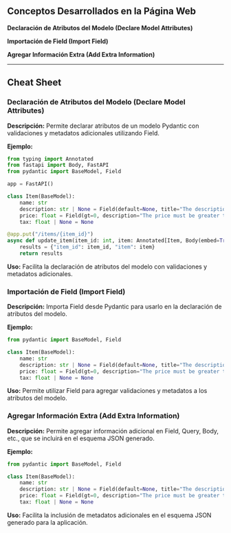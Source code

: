 ## Conceptos Desarrollados en la Página Web

**Declaración de Atributos del Modelo (Declare Model Attributes)**

**Importación de Field (Import Field)**

**Agregar Información Extra (Add Extra Information)**

---

## Cheat Sheet

### Declaración de Atributos del Modelo (Declare Model Attributes)

**Descripción:** Permite declarar atributos de un modelo Pydantic con validaciones y metadatos adicionales utilizando Field.

**Ejemplo:**

```python
from typing import Annotated
from fastapi import Body, FastAPI
from pydantic import BaseModel, Field

app = FastAPI()

class Item(BaseModel):
    name: str
    description: str | None = Field(default=None, title="The description of the item", max_length=300)
    price: float = Field(gt=0, description="The price must be greater than zero")
    tax: float | None = None

@app.put("/items/{item_id}")
async def update_item(item_id: int, item: Annotated[Item, Body(embed=True)]):
    results = {"item_id": item_id, "item": item}
    return results
```

**Uso:** Facilita la declaración de atributos del modelo con validaciones y metadatos adicionales.

### Importación de Field (Import Field)

**Descripción:** Importa Field desde Pydantic para usarlo en la declaración de atributos del modelo.

**Ejemplo:**

```python
from pydantic import BaseModel, Field

class Item(BaseModel):
    name: str
    description: str | None = Field(default=None, title="The description of the item", max_length=300)
    price: float = Field(gt=0, description="The price must be greater than zero")
    tax: float | None = None
```

**Uso:** Permite utilizar Field para agregar validaciones y metadatos a los atributos del modelo.

### Agregar Información Extra (Add Extra Information)

**Descripción:** Permite agregar información adicional en Field, Query, Body, etc., que se incluirá en el esquema JSON generado.

**Ejemplo:**

```python
from pydantic import BaseModel, Field

class Item(BaseModel):
    name: str
    description: str | None = Field(default=None, title="The description of the item", max_length=300)
    price: float = Field(gt=0, description="The price must be greater than zero")
    tax: float | None = None
```

**Uso:** Facilita la inclusión de metadatos adicionales en el esquema JSON generado para la aplicación.
